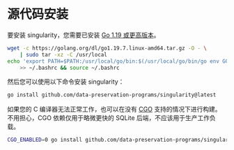 # 源代码安装

要安装 singularity，您需要已安装 [Go 1.19 或更高版本](https://golang.org/dl/)。

```sh
wget -c https://golang.org/dl/go1.19.7.linux-amd64.tar.gz -O - \
    | sudo tar -xz -C /usr/local
echo 'export PATH=$PATH:/usr/local/go/bin:$(/usr/local/go/bin/go env GOPATH)/bin' \
    >> ~/.bashrc && source ~/.bashrc
```

然后您可以使用以下命令安装 singularity：

```sh
go install github.com/data-preservation-programs/singularity@latest
```

如果您的 C 编译器无法正常工作，也可以在没有 [CGO](https://zchee.github.io/golang-wiki/cgo/) 支持的情况下进行构建。不用担心，CGO 依赖仅用于略微更快的 SQLite 后端，不应该用于生产工作负载。

```bash
CGO_ENABLED=0 go install github.com/data-preservation-programs/singularity@latest
```